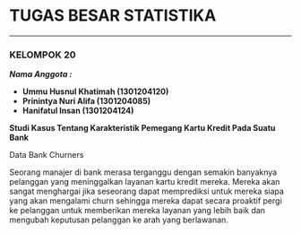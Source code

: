 # **TUGAS BESAR STATISTIKA**
---------------------------------------------------------------------
### **KELOMPOK 20**
***Nama Anggota :***
- **Ummu Husnul Khatimah (1301204120)**
- **Prinintya Nuri Alifa (1301204085)**
- **Hanifatul Insan (1301204124)**

**Studi Kasus Tentang Karakteristik Pemegang
Kartu Kredit Pada Suatu Bank**

Data Bank Churners

Seorang manajer di bank merasa terganggu dengan semakin banyaknya pelanggan yang meninggalkan layanan kartu kredit mereka. Mereka akan sangat menghargai jika seseorang dapat memprediksi untuk mereka siapa yang akan mengalami churn sehingga mereka dapat secara proaktif pergi ke pelanggan untuk memberikan mereka layanan yang lebih baik dan mengubah keputusan pelanggan ke arah yang berlawanan.
